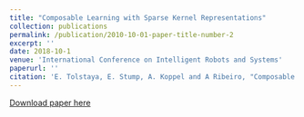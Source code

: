 ```yaml
---
title: "Composable Learning with Sparse Kernel Representations"
collection: publications
permalink: /publication/2010-10-01-paper-title-number-2
excerpt: ''
date: 2018-10-1
venue: 'International Conference on Intelligent Robots and Systems'
paperurl: ''
citation: 'E. Tolstaya, E. Stump, A. Koppel and A Ribeiro, "Composable Learning with Sparse Kernel Representations", International Conference on Intelligent Robots and Systems (IROS), Oct 1-5, 2018.'
---
```


[Download paper here](http://academicpages.github.io/files/paper2.pdf)
